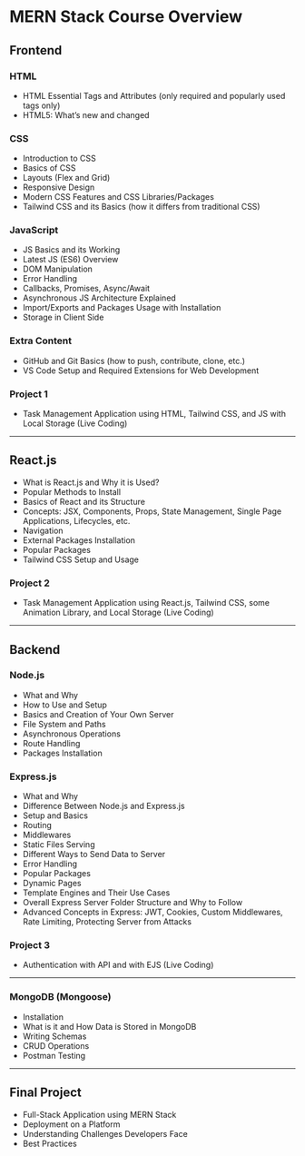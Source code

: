 # MERN Stack Course Overview

## Frontend

### HTML
- HTML Essential Tags and Attributes (only required and popularly used tags only)
- HTML5: What’s new and changed

### CSS
- Introduction to CSS
- Basics of CSS
- Layouts (Flex and Grid)
- Responsive Design
- Modern CSS Features and CSS Libraries/Packages
- Tailwind CSS and its Basics (how it differs from traditional CSS)

### JavaScript
- JS Basics and its Working
- Latest JS (ES6) Overview
- DOM Manipulation
- Error Handling
- Callbacks, Promises, Async/Await
- Asynchronous JS Architecture Explained
- Import/Exports and Packages Usage with Installation
- Storage in Client Side

### Extra Content
- GitHub and Git Basics (how to push, contribute, clone, etc.)
- VS Code Setup and Required Extensions for Web Development

### Project 1
- Task Management Application using HTML, Tailwind CSS, and JS with Local Storage (Live Coding)

---

## React.js
- What is React.js and Why it is Used?
- Popular Methods to Install
- Basics of React and its Structure
- Concepts: JSX, Components, Props, State Management, Single Page Applications, Lifecycles, etc.
- Navigation
- External Packages Installation
- Popular Packages
- Tailwind CSS Setup and Usage

### Project 2
- Task Management Application using React.js, Tailwind CSS, some Animation Library, and Local Storage (Live Coding)

---

## Backend

### Node.js
- What and Why
- How to Use and Setup
- Basics and Creation of Your Own Server
- File System and Paths
- Asynchronous Operations
- Route Handling
- Packages Installation

### Express.js
- What and Why
- Difference Between Node.js and Express.js
- Setup and Basics
- Routing
- Middlewares
- Static Files Serving
- Different Ways to Send Data to Server
- Error Handling
- Popular Packages
- Dynamic Pages
- Template Engines and Their Use Cases
- Overall Express Server Folder Structure and Why to Follow
- Advanced Concepts in Express: JWT, Cookies, Custom Middlewares, Rate Limiting, Protecting Server from Attacks

### Project 3
- Authentication with API and with EJS (Live Coding)

---

### MongoDB (Mongoose)
- Installation
- What is it and How Data is Stored in MongoDB
- Writing Schemas
- CRUD Operations
- Postman Testing

---

## Final Project
- Full-Stack Application using MERN Stack
- Deployment on a Platform
- Understanding Challenges Developers Face
- Best Practices
